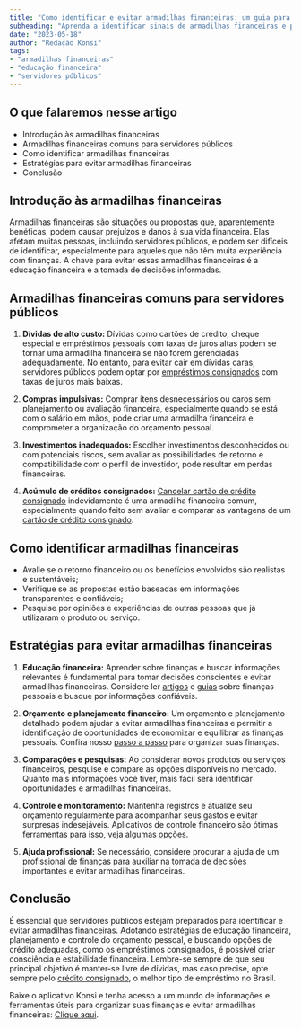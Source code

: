 ```yaml
---
title: "Como identificar e evitar armadilhas financeiras: um guia para servidores públicos"
subheading: "Aprenda a identificar sinais de armadilhas financeiras e proteja suas finanças."
date: "2023-05-18"
author: "Redação Konsi"
tags:
- "armadilhas financeiras"
- "educação financeira"
- "servidores públicos"
---
```


## O que falaremos nesse artigo

- Introdução às armadilhas financeiras
- Armadilhas financeiras comuns para servidores públicos
- Como identificar armadilhas financeiras
- Estratégias para evitar armadilhas financeiras
- Conclusão

## Introdução às armadilhas financeiras

Armadilhas financeiras são situações ou propostas que, aparentemente benéficas, podem causar prejuízos e danos à sua vida financeira. Elas afetam muitas pessoas, incluindo servidores públicos, e podem ser difíceis de identificar, especialmente para aqueles que não têm muita experiência com finanças. A chave para evitar essas armadilhas financeiras é a educação financeira e a tomada de decisões informadas. 

## Armadilhas financeiras comuns para servidores públicos

1. **Dívidas de alto custo:** Dívidas como cartões de crédito, cheque especial e empréstimos pessoais com taxas de juros altas podem se tornar uma armadilha financeira se não forem gerenciadas adequadamente. No entanto, para evitar cair em dívidas caras, servidores públicos podem optar por [empréstimos consignados](https://konsi.com.br/postagens/5-motivos-para-escolher-o-credito-consignado-publico) com taxas de juros mais baixas. 

2. **Compras impulsivas:** Comprar itens desnecessários ou caros sem planejamento ou avaliação financeira, especialmente quando se está com o salário em mãos, pode criar uma armadilha financeira e comprometer a organização do orçamento pessoal. 

3. **Investimentos inadequados:** Escolher investimentos desconhecidos ou com potenciais riscos, sem avaliar as possibilidades de retorno e compatibilidade com o perfil de investidor, pode resultar em perdas financeiras.

4. **Acúmulo de créditos consignados:** [Cancelar cartão de crédito consignado](https://konsi.com.br/postagens/como-cancelar-cartao-de-credito-consignado) indevidamente é uma armadilha financeira comum, especialmente quando feito sem avaliar e comparar as vantagens de um [cartão de crédito consignado](https://konsi.com.br/postagens/6-vantagens-do-cartao-de-credito-consignado).

## Como identificar armadilhas financeiras

- Avalie se o retorno financeiro ou os benefícios envolvidos são realistas e sustentáveis;
- Verifique se as propostas estão baseadas em informações transparentes e confiáveis;
- Pesquise por opiniões e experiências de outras pessoas que já utilizaram o produto ou serviço.

## Estratégias para evitar armadilhas financeiras

1. **Educação financeira:** Aprender sobre finanças e buscar informações relevantes é fundamental para tomar decisões conscientes e evitar armadilhas financeiras. Considere ler [artigos](https://konsi.com.br/postagens/aplicativo-de-emprestimo) e [guias](https://konsi.com.br/postagens/como-criar-e-manter-o-equilbrio-financeiro-um-guia-para-servidores-pblicos) sobre finanças pessoais e busque por informações confiáveis.

2. **Orçamento e planejamento financeiro:** Um orçamento e planejamento detalhado podem ajudar a evitar armadilhas financeiras e permitir a identificação de oportunidades de economizar e equilibrar as finanças pessoais. Confira nosso [passo a passo](https://konsi.com.br/postagens/5-passos-para-organizar-suas-financas-e-evitar-endividamento) para organizar suas finanças.

3. **Comparações e pesquisas:** Ao considerar novos produtos ou serviços financeiros, pesquise e compare as opções disponíveis no mercado. Quanto mais informações você tiver, mais fácil será identificar oportunidades e armadilhas financeiras.

4. **Controle e monitoramento:** Mantenha registros e atualize seu orçamento regularmente para acompanhar seus gastos e evitar surpresas indesejáveis. Aplicativos de controle financeiro são ótimas ferramentas para isso, veja algumas [opções](https://konsi.com.br/postagens/aplicativo-de-controle-financeiro-confira-otimas-opcoes).

5. **Ajuda profissional:** Se necessário, considere procurar a ajuda de um profissional de finanças para auxiliar na tomada de decisões importantes e evitar armadilhas financeiras.

## Conclusão

É essencial que servidores públicos estejam preparados para identificar e evitar armadilhas financeiras. Adotando estratégias de educação financeira, planejamento e controle do orçamento pessoal, e buscando opções de crédito adequadas, como os empréstimos consignados, é possível criar consciência e estabilidade financeira. Lembre-se sempre de que seu principal objetivo é manter-se livre de dívidas, mas caso precise, opte sempre pelo [crédito consignado](https://konsi.com.br/downaload), o melhor tipo de empréstimo no Brasil.

Baixe o aplicativo Konsi e tenha acesso a um mundo de informações e ferramentas úteis para organizar suas finanças e evitar armadilhas financeiras: [Clique aqui](https://konsi.com.br/download).